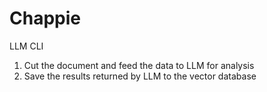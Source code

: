 # Chappie

LLM CLI
1. Cut the document and feed the data to LLM for analysis
2. Save the results returned by LLM to the vector database